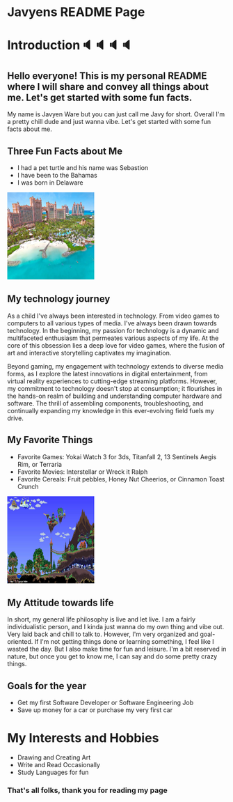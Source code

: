 # Javyens README Page



# Introduction🔈🔈🔈🔈



## Hello everyone! This is my personal README where I will share and convey all things about me. Let's get started with some fun facts.



My name is Javyen Ware but you can just call me Javy for short. Overall I'm a pretty chill dude and just wanna vibe. Let's get started with some fun facts about me.

## Three Fun Facts about Me



- I had a pet turtle and his name was Sebastion
- I have been to the Bahamas
- I was born in Delaware

<img src="img/bahamasPic.webp" alt="Bahamas Picture" width="200" height="200">

## My technology journey



As a child I've always been interested in technology. From video games to computers to all various types of media. I've always been drawn towards technology. In the beginning, my passion for technology is a dynamic and multifaceted enthusiasm that permeates various aspects of my life. At the core of this obsession lies a deep love for video games, where the fusion of art and interactive storytelling captivates my imagination.

Beyond gaming, my engagement with technology extends to diverse media forms, as I explore the latest innovations in digital entertainment, from virtual reality experiences to cutting-edge streaming platforms. However, my commitment to technology doesn't stop at consumption; it flourishes in the hands-on realm of building and understanding computer hardware and software. The thrill of assembling components, troubleshooting, and continually expanding my knowledge in this ever-evolving field fuels my drive.

## My Favorite Things



- Favorite Games: Yokai Watch 3 for 3ds, Titanfall 2, 13 Sentinels Aegis Rim, or Terraria
- Favorite Movies: Interstellar or Wreck it Ralph
- Favorite Cereals: Fruit pebbles, Honey Nut Cheerios, or Cinnamon Toast Crunch

<img src="img/CoolTerrariaPics.jpeg" alt="Cool Terraria Pics" width="200" height="200">

## My Attitude towards life



In short, my general life philosophy is live and let live. I am a fairly individualistic person, and I kinda just wanna do my own thing and vibe out. Very laid back and chill to talk to. However, I'm very organized and goal-oriented. If I'm not getting things done or learning something, I feel like I wasted the day. But I also make time for fun and leisure. I'm a bit reserved in nature, but once you get to know me, I can say and do some pretty crazy things.

## Goals for the year



- Get my first Software Developer or Software Engineering Job
- Save up money for a car or purchase my very first car

# My Interests and Hobbies



- Drawing and Creating Art
- Write and Read Occasionally
- Study Languages for fun



### That's all folks, thank you for reading my page
